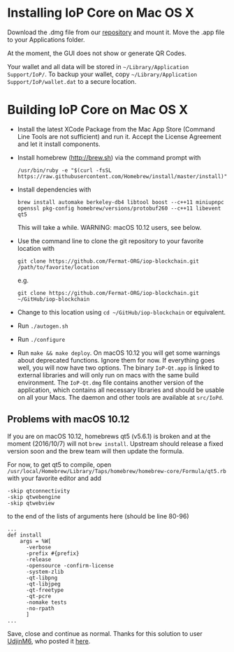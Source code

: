 # Installing IoP Core on Mac OS X

Download the .dmg file from our [repository](http://repo.fermat.community) and mount it. Move the .app file to your Applications folder.

At the moment, the GUI does not show or generate QR Codes.

Your wallet and all data will be stored in `~/Library/Application Support/IoP/`. To backup your wallet, copy `~/Library/Application Support/IoP/wallet.dat` to a secure location.

# Building IoP Core on Mac OS X

- Install the latest XCode Package from the Mac App Store (Command Line Tools are not sufficient) and run it. Accept the License Agreement and let it install components.

- Install homebrew (<http://brew.sh>) via the command prompt with

  ```
  /usr/bin/ruby -e "$(curl -fsSL https://raw.githubusercontent.com/Homebrew/install/master/install)"
  ```

- Install dependencies with

  ```
  brew install automake berkeley-db4 libtool boost --c++11 miniupnpc openssl pkg-config homebrew/versions/protobuf260 --c++11 libevent qt5
  ```

  This will take a while. WARNING: macOS 10.12 users, see below.
- Use the command line to clone the git repository to your favorite location with 

  ```
  git clone https://github.com/Fermat-ORG/iop-blockchain.git /path/to/favorite/location
  ```

  e.g. 

  ```
  git clone https://github.com/Fermat-ORG/iop-blockchain.git ~/GitHub/iop-blockchain
  ```

- Change to this location using `cd ~/GitHub/iop-blockchain` or equivalent.

- Run `./autogen.sh`

- Run `./configure`

- Run `make && make deploy`. On macOS 10.12 you will get some warnings about deprecated functions. Ignore them for now. If everything goes well, you will now have two options. The binary `IoP-Qt.app` is linked to external libraries and will only run on macs with the same build environment. The `IoP-Qt.dmg` file contains another version of the application, which contains all necessary libraries and should be usable on all your Macs. The daemon and other tools are available at `src/IoPd`.


## Problems with macOS 10.12

If you are on macOS 10.12, homebrews qt5 (v5.6.1) is broken and at the moment (2016/10/7) will not `brew install`. Upstream should release a fixed version soon and the brew team will then update the formula.

For now, to get qt5 to compile, open `/usr/local/Homebrew/Library/Taps/homebrew/homebrew-core/Formula/qt5.rb` with your favorite editor and add

```
-skip qtconnectivity
-skip qtwebengine
-skip qtwebview
```

to the end of the lists of arguments here (should be line 80-96)

```
...
def install
    args = %W[
      -verbose
      -prefix #{prefix}
      -release
      -opensource -confirm-license
      -system-zlib
      -qt-libpng
      -qt-libjpeg
      -qt-freetype
      -qt-pcre
      -nomake tests
      -no-rpath
      ]
...
```

Save, close and continue as normal. Thanks for this solution to user [UdjinM6](https://github.com/UdjinM6), who posted it [here](https://github.com/Homebrew/homebrew-core/issues/4841#issuecomment-249177609).
